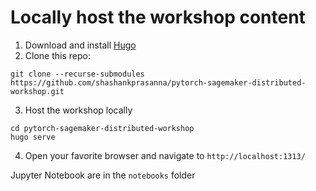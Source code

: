 # Locally host the workshop content

1. Download and install [Hugo](https://gohugo.io/getting-started/installing/)
2. Clone this repo:
```
git clone --recurse-submodules https://github.com/shashankprasanna/pytorch-sagemaker-distributed-workshop.git
```
3. Host the workshop locally
```
cd pytorch-sagemaker-distributed-workshop
hugo serve
```
4. Open your favorite browser and navigate to `http://localhost:1313/`

Jupyter Notebook are in the `notebooks` folder
